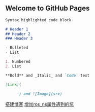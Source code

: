 ## Welcome to GitHub Pages

```markdown
Syntax highlighted code block

# Header 1
## Header 2
### Header 3

- Bulleted
- List

1. Numbered
2. List

**Bold** and _Italic_ and `Code` text

[Link](
        
      ) and ![Image](src)
```
[搭建博客](https://github.com/sysuxyt/sysuxyt.github.io/blob/master/%E6%90%AD%E5%BB%BA%E5%8D%9A%E5%AE%A2.md)
[增加ros_ns属性遇到的坑](sysuxyt.github.io/增加ros_ns属性遇到的坑.md)
